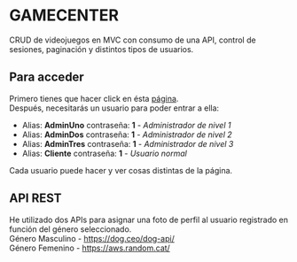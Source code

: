 # GAMECENTER

CRUD de videojuegos en MVC con consumo de una API, control de sesiones, paginación y distintos tipos de usuarios.

## Para acceder

Primero tienes que hacer click en ésta [página](http://gamecenter.epizy.com/).</br>
Después, necesitarás un usuario para poder entrar a ella:</br>
* Alias: **AdminUno** contraseña: **1** - *Administrador de nivel 1*
* Alias: **AdminDos** contraseña: **1** - *Administrador de nivel 2*
* Alias: **AdminTres** contraseña: **1** - *Administrador de nivel 3*
* Alias: **Cliente** contraseña: **1** - *Usuario normal*</br>

Cada usuario puede hacer y ver cosas distintas de la página.

## API REST 

He utilizado dos APIs para asignar una foto de perfil al usuario registrado en función del género seleccionado.</br>
Género Masculino - https://dog.ceo/dog-api/</br>
Género Femenino - https://aws.random.cat/

